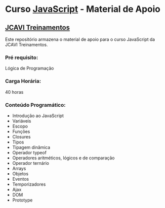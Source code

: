 # Curso [JavaScript](https://www.jcavitreinamentos.com.br/javascript) - Material de Apoio
## [JCAVI Treinamentos](https://www.jcavitreinamentos.com.br)

Este repositório armazena o material de apoio para o curso JavaScript da JCAVI Treinamentos.

### Pré requisito:
Lógica de Programação

### Carga Horária:
40 horas

### Conteúdo Programático:
* Introdução ao JavaScript
* Variáveis
* Escopo
* Funções
* Closures
* Tipos
* Tipagem dinâmica
* Operador typeof
* Operadores aritméticos, lógicos e de comparação
* Operador ternário
* Arrays
* Objetos
* Eventos
* Temporizadores
* Ajax
* DOM
* Prototype

